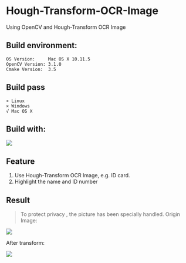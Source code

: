 # Hough-Transform-OCR-Image
Using OpenCV and Hough-Transform OCR Image

## Build environment:
```
OS Version:     Mac OS X 10.11.5
OpenCV Version: 3.1.0
Cmake Version:  3.5
```

## Build pass
```
× Linux
× Windows
√ Mac OS X
```
## Build with:     
![](http://opencv.org/wp-content/themes/opencv/images/logo.png)

## Feature
1. Use Hough-Transform OCR Image, e.g. ID card.
2. Highlight the name and ID number
 
## Result
> To protect privacy , the picture has been specially handled.
Origin Image:

![](http://ww4.sinaimg.cn/thumbnail/005FbQ1ogw1f4mlwvtab2j30kk0efacm.jpg)

After transform:

![](http://ww4.sinaimg.cn/thumbnail/005FbQ1ogw1f4mlxqhigej30hs0b840y.jpg)
